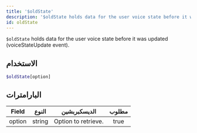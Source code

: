 ```yaml
---
title: '$oldState'
description: '$oldState holds data for the user voice state before it was updated (voiceStateUpdate event).'
id: oldState
---
```


`$oldState` holds data for the user voice state before it was updated (voiceStateUpdate event).

## الاستخدام

```php
$oldState[option]
```

## البارامترات

| Field  | النوع  | الديسكبربشين        | مطلوب |
| ------ | ------ | ------------------- |:-----:|
| option | string | Option to retrieve. | true  |